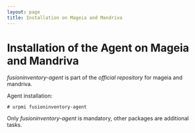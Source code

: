 ```yaml
---
layout: page
title: Installation on Mageia and Mandriva
---
```


# Installation of the Agent on Mageia and Mandriva

*fusioninventory-agent* is part of the *official repository* for mageia and
mandriva.

Agent installation:

    # urpmi fusioninventory-agent

Only *fusioninventory-agent* is mandatory, other packages are additional tasks.
